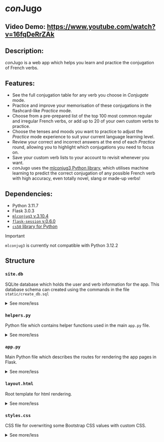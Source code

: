 # *con*Jugo
## Video Demo:  https://www.youtube.com/watch?v=16fqDeRrZAk
## Description:
*con*Jugo is a web app which helps you learn and practice the conjugation of French verbs.

## Features:

- See the full conjugation table for any verb you choose in *Conjugate* mode.
- Practice and improve your memorisation of these conjugations in the flashcard-like *Practice* mode.
- Choose from a pre-prepared list of the top 100 most common regular and irregular French verbs, or add up to 20 of your own custom verbs to practice.
- Choose the tenses and moods you want to practice to adjust the *Practice* mode experience to suit your current language learning level.
- Review your correct and incorrect answers at the end of each *Practice* round, allowing you to highlight which conjugations you need to focus on.
- Save your custom verb lists to your account to revisit whenever you want.
- *con*Jugo uses the [mlconjug3 Python library](https://github.com/Ars-Linguistica/mlconjug3), which utilises machine learning to predict the correct conjugation of any possible French verb with high accuracy, even totally novel, slang or made-up verbs!

## Dependencies:

- Python 3.11.7
- Flask 3.0.3
- [`mlconjug3` v.3.10.4](https://github.com/Ars-Linguistica/mlconjug3)
- [`flask-session` v.0.6.0](https://flask-session.readthedocs.io/en/latest/)
- [`cs50` library for Python](https://cs50.readthedocs.io/libraries/cs50/python/)

> [!IMPORTANT]
> `mlconjug3` is currently not compatible with Python 3.12.2

## Structure

### `site.db`
SQLite database which holds the user and verb information for the app.
This database schema can created using the commands in the file `static/create_db.sql`

<details>
<summary>See more/less</summary>

The database is structured as follows:

[![](https://mermaid.ink/img/pako:eNp9kk1vgzAMhv8K8plWLd9wHpp22A5bD9OEVGXELagjQUnYxij_fSFtWb9WkBB-4ve1De4g5xQhARR3JVkLUmUsY1YjUUir02_6enhapPfps4HLku7gIn1dGMJIhUeoILIYwn7wkTkXmBNBz63Gg9HvdpElYfILxRHVBtpBnRwcPGpeMiXHLj5RvF8MM8DTOmeDqLZG69_ejHHFOb0wHuB1Y6NRyCReiAy9obL2f2S7nUx49_f5rMTKYKWDcs2sDbYZXMnezX81c7jBhgpFRUqq18D0lYEqUFeHQUOJ2AzJvc4jjeIvLcshUaJBG5qaEoX7xYFkRT7kSFNaKi5GWBP2xnl1UOoQkg6-IXGcaBr7ketEjhfOwplrQ6tp4E9dTz_nbhDOo9Dvbfgx-tk0iON47kWB68ex43k2oCn1uFtks8_9Lz3E6Fw?type=png)](https://mermaid-js.github.io/mermaid-live-editor/edit#pako:eNp9kk1vgzAMhv8K8plWLd9wHpp22A5bD9OEVGXELagjQUnYxij_fSFtWb9WkBB-4ve1De4g5xQhARR3JVkLUmUsY1YjUUir02_6enhapPfps4HLku7gIn1dGMJIhUeoILIYwn7wkTkXmBNBz63Gg9HvdpElYfILxRHVBtpBnRwcPGpeMiXHLj5RvF8MM8DTOmeDqLZG69_ejHHFOb0wHuB1Y6NRyCReiAy9obL2f2S7nUx49_f5rMTKYKWDcs2sDbYZXMnezX81c7jBhgpFRUqq18D0lYEqUFeHQUOJ2AzJvc4jjeIvLcshUaJBG5qaEoX7xYFkRT7kSFNaKi5GWBP2xnl1UOoQkg6-IXGcaBr7ketEjhfOwplrQ6tp4E9dTz_nbhDOo9Dvbfgx-tk0iON47kWB68ex43k2oCn1uFtks8_9Lz3E6Fw)

#### `users`
Stores the user data for the app.
- **user_id**: Primary key for the table.
- **username**: Unique username entered by the user upon registration.
- **hash**: Hashed password (created using `generate_password_hash` function from `werkzeug.security` library).

#### `verbs`
The database comes preloaded with verbs taken from a list of <a href="https://www.linguasorb.com/french/verbs/most-common-verbs/">100 most common French verbs</a> published by linguasorb.
- **verb_id**: Primary key for the table.
- **name**: Infinitive form of the verb.
- **type**: Either 'regular' or 'irregular' (based on linguasorb verb list), or 'custom' if entered by user.
- **user_id**: Foreign key referencing `users` table. NULL for preloaded verb.

> ℹ️ **Note:**
> Including the `user_id` field enables users to add their own custom verbs to the database.
#### `scorecard`
Stores the answers the user has entered for the current *Practice* round and allows the app to calculates a score for the user by comparing the user's answer to the correct answer for the corresponding question.

- **scorecard_id**: Primary key for the table.
- **user_id**: Foreign key referencing `users` table.
- **user_answer**: Answer input by the user for a question.
- **correct_answer**: The correct answer to the corresponding question.
- **points**: Stores a point for each correct answer as an integer (1 if correct, 0 if incorrect).

> ⚠️ **Warning:**
> Scorecard data is *not* persistent between rounds or sessions, data is wiped at the end of each *Practice* round for each user.

#### `moods`
List of possible grammatical moods, for reference by `app.py`.
- **mood_id**: Primary key for the table.
- **name**: Name of grammatical mood.

#### `tenses`
List of possible grammatical tenses, for reference by `app.py`.
- **tense_id**: Primary key for the table.
- **name**: Name of grammatical tense.

</details>

### `helpers.py`
Python file which contains helper functions used in the main `app.py` file.

<details>
<summary>See more/less</summary>

#### `login_required(f)`
Decorator which can be added to `app.py` routes. Redirects the user to the login page if `session` determines they are not logged in due to there being no `user_id` variable stored for the current `session`.

#### `validate(password)`
Function to validate the password entered upon registration. Requires that the password:
  - is at least 8 characters long,
  - contains at least one uppercase and one lowercase alphabetical character,
  - contains at least one numerical digit.

#### `generate_result()`
This is the main function which does the work of generating a random conjugation from a user-selected set of verbs, moods and tenses. It returns:
1. a verb,
2. a pronoun,
3. a mood,
4. a tense,
5. the conjugated form of the verb for the above mood and tense, with the pronoun.

In brief this function:
1. Picks a verb at random from the verb list(s) the user has indicated to use, using the `choice` function from the `random` library.
2. Picks a tense/mood at random to use from the options the user has indicated, in the same way.
3. Uses the `Conjugator()` class from the `mlconjug3` library to create a `VerbFr` object, which is essentially a list of dictionaries.
4. Picks a pronoun at random from the keys stored in the `VerbFr` object dictionary for the chosen mood and tense.
5. Finds the final conjugated form of the verb by indexing the `VerbFr` object using the chosen mood, tense and pronoun.

Special conditions:
- There is a bug in `mlconjug3` caused by the unusual nature of the French verb *falloir*. To work around this, the results for this verb have had to be hard-coded.
- Some moods and tenses do not have pronouns associated with them. These have had to be worked around to avoid generating key errors.
- `mlconjug3` stores some pronouns together as a string (e.g. `'il, (elle on)'`). These have had to be separated manually to give the user each of these pronouns as an individual option.
- The pronoun *je* becomes *j'* when it occurs before a vowel. This has been accounted for at the end of this function.

</details>

### `app.py`
Main Python file which describes the routes for rendering the app pages in Flask.

<details>

<summary>See more/less</summary>

#### `index`
Renders the `index.html` template (home page) for the app. This will redirect to the login page if the user is not logged in, otherwise it will allow them to go to the *Practice* or *Conjugate* pages.

#### `login`
Renders the `login.html` page template for the app, which allows the user to login.

In brief the `login()` function:
1. Clears all stored variables from the current `session`.
2. Checks the user has input a username and password.
3. Queries the `user` table in the database for the username.
4. Hashes the input password and compares it to the hash in the `user` table.
5. If correct, stores the current `user_id` as a variable in `session`.

#### `logout`
Logs the current user out, by clearing all the stored variables from the current `session`.

#### `register`
Renders the `register.html` page template for the app, which allows a user to register an account.

In brief the `register()` function:
1. Checks the user has input a username.
2. Checks that the input username does not already exist.
3. Checks the user has input a password.
4. Validates the password meets requirements using the `validate(password)` function from `helpers.py`
5. Checks the user has confirmed the password.
6. Checks this confirmation matches the initial password input.
7. Hashes the password.
8. Inserts the username and hash as a new entry in the `users` table in the database.

#### `account`
Renders the `account.html` page template for the app. Allows the user to either change their password (via the `change_pwd()` function), or delete their account entirely via the `delete` page.

In brief the `change_pwd()` function:
1. Ensures the current password for the user was submitted.
2. Hashes and checks this against the user's entry in the `users` table in the database.
3. Checks the user has input a new password and confirmation.
4. Checks the new password and confirmation match.
5. Validates the new password using the `validate(password)` function from `helpers.py`.
6. Hashes the new password.
7. Updates the user's entry in the `users` table to include the new password hash.

#### `delete`
Renders the `delete.html` page template for the app. Allows the user to delete their account entirely.

In brief the `delete` function:
1. Ensures the current password for the user was submitted.
2. Hashes and checks this against the user's entry in the `users` table in the database.
3. Deletes the user's entries in the `scorecard` and `verbs` tables in the database.
4. Deletes the user's entry in the `users` database.
5. Logs the user out by clearing the current `session` variables.

#### `credits`
Renders the `credits.html` page template. Shows credits for the app.

#### `verb_list`
Renders the `verb_list.html` page template. Shows verbs currently loaded in the database. This includes all the preloaded regular and irregular verbs, as well as any custom verbs the user has added.

In brief the `verb_list` function:
1. Obtains all the name and type of all the verbs currently stored in the `verbs` table in the database.
2. Returns the resulting verb list to the verb list page via POST, allowing it to be rendered as a table via jinja templating.
3. Also returns a `delete_all` variable to the verb list page if any custom verbs are in the database for the current user, to allow rendering of a 'Delete all' button via jinja templating.

#### `add_verb`
Allows the user to add up to 20 custom verb to the database.

In brief the `add_verb` function:
1. Gets the input verb from the form on the verb list page.
2. Checks that there are currently fewer than 20 verbs in the `verbs` table with the current user's `user_id`.
3. Checks the input verb is not currently one of the current user's custom verbs.
4. Checks the input verb is a valid verb according to `mlconjug3`.
5. Adds the input verb to the `verbs` table, along with the current user's `user_id`.

#### `delete_verb`
Allows the user to delete one or all of their custom verbs from the database.

In brief the `delete_verb` function:
1. Checks if the user has clicked the 'Delete all' button,
2. If so, deletes all custom verbs from the `verb` table with the current user's `user_id`.
3. If not, checks for which verb the user wants to delete and deletes that verb from the `verb` table.

> ℹ️ **Note:**
> The inputs for this function on the verb list page are buttons, not a text input. These buttons take the value from the verb they appear next to, so it is not possible for the user to delete custom verbs that do not exist.

#### `conjugate`
Renders the `conjugate.html` page template. This allows the user to use *Conjugate* mode to conjugate any verb they input and outputs a conjugation table.

In brief the `conjugate` function:
1. Takes the input from the `conjugate` page.
2. Attempts to conjugate the input verb using `mlconjug3.conjugate()`
3. Returns the resulting `VerbFr` conjugation object to the `conjugate` page via POST, allowing it to be rendered as a table via jinja templating.

> ⚠️ **Warning:**
> There is a bug in `mlconjug3` caused by the unusual nature of the French verb *falloir*. To work around this, the results for this verb have had to be hard-coded in a separate html page.

#### `start`
Renders the `start.html` page template. This allows the user to select the verbs and moods/tenses they wish to practice, before beginning *Practice* mode.

In brief:

If the user arrives via 'GET' (*i.e.* from clicking the link on the home page), the `start` function:
1. Deletes all the existing stored `session` variables for verb types, moods, tenses and permutations.
2. Deletes all the scorecard database entries for the current user.
3. Sends the user to the start page via 'POST'.
This provides the user with a blank slate to start a new *Practice* round with.

If the user arrives via 'POST' (as they have just started a new *Practice* round), the `start` function:
1. Gets the verb types to include from the `verbtypes` input form on the start page and stores this as a `session` variable.
   - Includes error handling to ensure user selects at least one verb type and one tense.
   - Includes error handling in the case that the user selects 'custom' but doesn't have any custom verbs saved.
2. Get the verb moods and tenses to include from the `verbtenses` input form on the start page, and stores these as `session` variables.
3. Calculate the total possible number of permutations for the selected number of verbs, moods and tenses, and stores this as a `session` variable. This allows us to know when the *Practice* round should end.
4. Redirect the user to the `practice` page.

#### `practice`
Renders the `practice.html` page template. This allows the user to use *Practice* mode where they will have to guess the conjugation of a random verb displayed on the screen.

In brief the `practice` function:
1. Calculates the current 'score' by getting the sum of all the `points` variables stored in the `scorecard` table for the current user's `user_id`.
2. Calculates the current 'total' of points available so far by getting the total number of entries in the `scorecard` table for the current user's `user_id`. End the round if this total is equal to the maximum number of permutations for this round.
3. Uses the `generate_result` function from `helpers.py` to generate a random conjugation from the user's selected options.
4. Check if the generated result has already been generated and stored previously in the `scorecard` table under the current user's `user_id`. If it has, generate a new result. This ensures that each possible correct answer is only generated and stored once.
5. Store the correct answer from the function in the `scorecard` table as a new entry with the current user's `user_id`.
6. Render the `practice.html` template to show the user the question (verb, pronoun, mood and tense to use for the conjugation) and allow the user to input their answer.

#### `check`
Checks the answer the user has input once they click the 'Submit' button on the `practice` page. Renders either the correct page template or the incorrect page template.

In brief the `check` function:
1. Gets the latest entry in the `scorecard` table for the current user's `user_id`.
2. Gets the user's answer which was submitted from the input form on the `practice` page when they clicked 'Submit'.
3. If the user's answer is the same as the correct answer, update the entry in the scorecard table to include their answer and 1 point, then render the `correct.html` page template, with their current score and total via POST.
4. If the user's answer is **not** the same as the correct answer, update the entry in the `scorecard` table to include the user answer and 0 points, then render the `incorrect.html` page template, with current score and total via POST.

#### `scorecard`
Renders the `scorecard.html` page template which shows all the user's scorecard entries for this *Practice* round.

In brief the `scorecard` function:
1. Gets all the entries from the `scorecard` table for the current user's `user_id`.
2. Gets the sum of all points from these entries.
3. Gets the total number of entries.

#### `end`
Renders the `end.html` page template, which informs the user that the current *Practice* round is over and offers to redirect them to the scorecard page.
In brief the `scorecard` function:
1. Gets the sum of all points from these entries.
2. Gets the total number of entries.

#### Error handling
The `errorhandler` functionality is used to render custom error messages for commonly seen HTML error codes including 400, 404, 405 and 500.

</details>

### `layout.html`
Root template for html rendering.

<details>
<summary> See more/less </summary>
<a href="https://getbootstrap.com/docs/5.3/getting-started/introduction/">Bootstrap 5.3.2</a> was used for CSS, Javascript and icon styling. A navbar was used at the top of each page to provide consistent look and branding across the whole app. This allows access to the home page, verb list, accounts and logout functions from any page in the app.
</details>

### `styles.css`
CSS file for overwriting some Bootstrap CSS values with custom CSS.

<details>
<summary> See more/less </summary>
Most of the CSS styling is handled via <a href="https://getbootstrap.com/docs/5.3/getting-started/introduction/">Bootstrap 5.3.2</a>. However some custom CSS was used to overwrite Bootstrap values for navbar background, text and link colouring.
</details>
